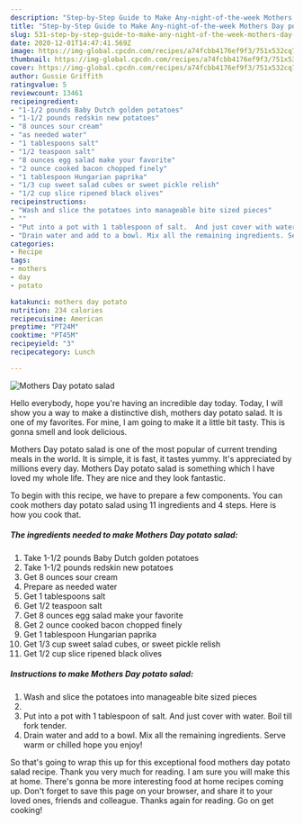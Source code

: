 ```yaml
---
description: "Step-by-Step Guide to Make Any-night-of-the-week Mothers Day potato salad"
title: "Step-by-Step Guide to Make Any-night-of-the-week Mothers Day potato salad"
slug: 531-step-by-step-guide-to-make-any-night-of-the-week-mothers-day-potato-salad
date: 2020-12-01T14:47:41.569Z
image: https://img-global.cpcdn.com/recipes/a74fcbb4176ef9f3/751x532cq70/mothers-day-potato-salad-recipe-main-photo.jpg
thumbnail: https://img-global.cpcdn.com/recipes/a74fcbb4176ef9f3/751x532cq70/mothers-day-potato-salad-recipe-main-photo.jpg
cover: https://img-global.cpcdn.com/recipes/a74fcbb4176ef9f3/751x532cq70/mothers-day-potato-salad-recipe-main-photo.jpg
author: Gussie Griffith
ratingvalue: 5
reviewcount: 13461
recipeingredient:
- "1-1/2 pounds Baby Dutch golden potatoes"
- "1-1/2 pounds redskin new potatoes"
- "8 ounces sour cream"
- "as needed water"
- "1 tablespoons salt"
- "1/2 teaspoon salt"
- "8 ounces egg salad make your favorite"
- "2 ounce cooked bacon chopped finely"
- "1 tablespoon Hungarian paprika"
- "1/3 cup sweet salad cubes or sweet pickle relish"
- "1/2 cup slice ripened black olives"
recipeinstructions:
- "Wash and slice the potatoes into manageable bite sized pieces"
- ""
- "Put into a pot with 1 tablespoon of salt.  And just cover with water. Boil till fork tender."
- "Drain water and add to a bowl. Mix all the remaining ingredients. Serve warm or chilled hope you enjoy!"
categories:
- Recipe
tags:
- mothers
- day
- potato

katakunci: mothers day potato 
nutrition: 234 calories
recipecuisine: American
preptime: "PT24M"
cooktime: "PT45M"
recipeyield: "3"
recipecategory: Lunch

---
```



![Mothers Day potato salad](https://img-global.cpcdn.com/recipes/a74fcbb4176ef9f3/751x532cq70/mothers-day-potato-salad-recipe-main-photo.jpg)

Hello everybody, hope you're having an incredible day today. Today, I will show you a way to make a distinctive dish, mothers day potato salad. It is one of my favorites. For mine, I am going to make it a little bit tasty. This is gonna smell and look delicious.

Mothers Day potato salad is one of the most popular of current trending meals in the world. It is simple, it is fast, it tastes yummy. It's appreciated by millions every day. Mothers Day potato salad is something which I have loved my whole life. They are nice and they look fantastic.




To begin with this recipe, we have to prepare a few components. You can cook mothers day potato salad using 11 ingredients and 4 steps. Here is how you cook that.

<!--inarticleads1-->

##### The ingredients needed to make Mothers Day potato salad:

1. Take 1-1/2 pounds Baby Dutch golden potatoes
1. Take 1-1/2 pounds redskin new potatoes
1. Get 8 ounces sour cream
1. Prepare as needed water
1. Get 1 tablespoons salt
1. Get 1/2 teaspoon salt
1. Get 8 ounces egg salad make your favorite
1. Get 2 ounce cooked bacon chopped finely
1. Get 1 tablespoon Hungarian paprika
1. Get 1/3 cup sweet salad cubes, or sweet pickle relish
1. Get 1/2 cup slice ripened black olives




<!--inarticleads2-->

##### Instructions to make Mothers Day potato salad:

1. Wash and slice the potatoes into manageable bite sized pieces
1. 
1. Put into a pot with 1 tablespoon of salt.  And just cover with water. Boil till fork tender.
1. Drain water and add to a bowl. Mix all the remaining ingredients. Serve warm or chilled hope you enjoy!




So that's going to wrap this up for this exceptional food mothers day potato salad recipe. Thank you very much for reading. I am sure you will make this at home. There's gonna be more interesting food at home recipes coming up. Don't forget to save this page on your browser, and share it to your loved ones, friends and colleague. Thanks again for reading. Go on get cooking!
